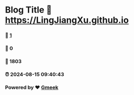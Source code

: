 # Blog Title :link: https://LingJiangXu.github.io 
### :page_facing_up: [1](https://LingJiangXu.github.io/tag.html) 
### :speech_balloon: 0 
### :hibiscus: 1803 
### :alarm_clock: 2024-08-15 09:40:43 
### Powered by :heart: [Gmeek](https://github.com/Meekdai/Gmeek)
